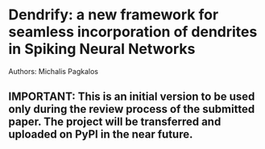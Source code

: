 # Dendrify: a new framework for seamless incorporation of dendrites in Spiking Neural Networks

Authors: Michalis Pagkalos

## **IMPORTANT**: This is an initial version to be used only during the review process of the submitted paper. The project will be transferred and uploaded on PyPI in the near future.
